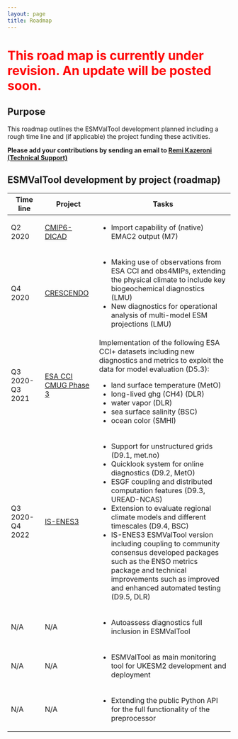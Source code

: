 ```yaml
---
layout: page
title: Roadmap
---
```


<h1 style="color:red">This road map is currently under revision. An update will be posted soon.</h1>

## Purpose

This roadmap outlines the ESMValTool development planned including a rough
time line and (if applicable) the project funding these activities.

**Please add your contributions by sending an email to <a href="javascript:mail('remi.kazeroni','dlr.de')">Remi Kazeroni (Technical Support)</a>**

## ESMValTool development by project (roadmap)

<table>
<thead>
<tr>
<th>Time line</th>
<th>Project</th>
<th>Tasks</th>
</tr>
</thead>
<tbody>
  <tr>
  <td>Q2 2020</td>
  <td>
  <a href="https://www.dkrz.de/c6de/dicad/">CMIP6-DICAD</a>
  </td>
  <td>
  <ul>
  <li>Import capability of (native) EMAC2 output (M7)</li>
  </ul>
  </td>
  </tr>
  <tr>
  <td>Q4 2020</td>
  <td>
  <a href="https://www.crescendoproject.eu/">CRESCENDO</a>
  </td>
  <td>
  <ul>
    <li>Making use of observations from ESA CCI and
    obs4MIPs, extending the physical climate to
    include key biogeochemical diagnostics
    (LMU)</li>
  <li>New diagnostics for operational analysis of
  multi-model ESM projections (LMU)</li>
  </ul>
  </td>
  </tr>
  <tr>
  <td>Q3 2020-Q3 2021</td>
  <td>
  <a href="http://www.esa-cmug-cci.org/">ESA CCI CMUG Phase 3</a>
  </td>
  <td>
  Implementation of the following ESA CCI+ datasets
  including new diagnostics and metrics to exploit
  the data for model evaluation (D5.3):
  <ul>
    <li>land surface temperature (MetO)</li>
    <li>long-lived ghg (CH4) (DLR)</li>
    <li>water vapor (DLR)</li>
    <li>sea surface salinity (BSC)</li>
    <li>ocean color (SMHI)</li>
  </ul>
  </td>
  </tr>
  <tr>
  <td>Q3 2020-Q4 2022</td>
  <td>
  <a href="https://is.enes.org/">IS-ENES3</a>
  </td>
  <td>
  <ul>
    <li>Support for unstructured grids (D9.1, met.no)</li>
    <li>Quicklook system for online diagnostics (D9.2, MetO)</li>
    <li>ESGF coupling and distributed computation features (D9.3, UREAD-NCAS)</li>
    <li>Extension to evaluate regional climate models and different timescales (D9.4, BSC)</li>
    <li>IS-ENES3 ESMValTool version including
    coupling to community consensus developed
    packages such as the ENSO metrics package and
    technical improvements such as improved and
    enhanced automated testing (D9.5, DLR)</li>
  </ul>
  </td>
  </tr>
  <tr>
  <td>N/A</td>
  <td>N/A</td>
  <td>
  <ul>
    <li>Autoassess diagnostics full inclusion in ESMValTool</li>
  </ul>
  </td>
  </tr>
  <tr>
  <td>N/A</td>
  <td>N/A</td>
  <td>
  <ul>
    <li>ESMValTool as main monitoring tool for UKESM2 development and deployment</li>
  </ul>
  </td>
  </tr>
  <tr>
  <td>N/A</td>
  <td>N/A</td>
  <td>
  <ul>
    <li>Extending the public Python API for the full functionality of the preprocessor</li>
  </ul>
  </td>
  </tr>
</tbody>
</table>
